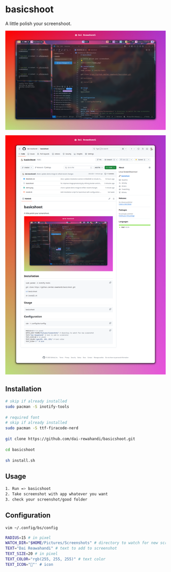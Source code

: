 # basicshoot

A little polish your screenshoot.

![basicshoot](demo.png)

![basicshoot](demo2.png)

## Installation
```bash
# skip if already installed
sudo pacman -S inotify-tools

# required font
# skip if already installed
sudo pacman -S ttf-firacode-nerd 

git clone https://github.com/dai-rewahandi/basicshoot.git

cd basicshoot

sh install.sh
```

## Usage
```bash 
1. Run => basicshoot
2. Take screenshot with app whatever you want
3. check your screenshot/good folder
```

## Configuration
```bash
vim ~/.config/bs/config
```

```bash
RADIUS=15 # in pixel
WATCH_DIR="$HOME/Pictures/Screenshots" # directory to watch for new screenshot
TEXT="Dai Reawahandi" # text to add to screenshot
TEXT_SIZE=20 # in pixel
TEXT_COLOR="rgb(255, 255, 255)" # text color
TEXT_ICON="󰄀"' # icon
```